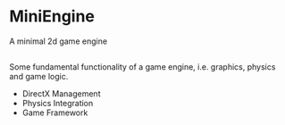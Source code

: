# MiniEngine
A minimal 2d game engine 

##
Some fundamental functionality of a game engine, i.e. graphics, physics and game logic.
 - DirectX Management
 - Physics Integration
 - Game Framework
